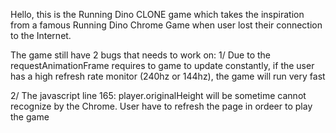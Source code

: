 Hello, this is the Running Dino CLONE game which takes the inspiration from a famous Running Dino Chrome Game when user lost their connection to the Internet. 

The game still have 2 bugs that needs to work on:
1/ Due to the requestAnimationFrame requires to game to update constantly, if the user has a high refresh rate monitor (240hz or 144hz), the game will run very fast 

2/ The javascript line 165: player.originalHeight will be sometime cannot recognize by the Chrome. User have to refresh the page in ordeer to play the game